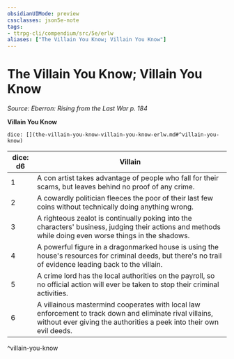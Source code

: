 ```yaml
---
obsidianUIMode: preview
cssclasses: json5e-note
tags:
- ttrpg-cli/compendium/src/5e/erlw
aliases: ["The Villain You Know; Villain You Know"]
---
```

# The Villain You Know; Villain You Know
*Source: Eberron: Rising from the Last War p. 184* 

**Villain You Know**

`dice: [](the-villain-you-know-villain-you-know-erlw.md#^villain-you-know)`

| dice: d6 | Villain |
|----------|---------|
| 1 | A con artist takes advantage of people who fall for their scams, but leaves behind no proof of any crime. |
| 2 | A cowardly politician fleeces the poor of their last few coins without technically doing anything wrong. |
| 3 | A righteous zealot is continually poking into the characters' business, judging their actions and methods while doing even worse things in the shadows. |
| 4 | A powerful figure in a dragonmarked house is using the house's resources for criminal deeds, but there's no trail of evidence leading back to the villain. |
| 5 | A crime lord has the local authorities on the payroll, so no official action will ever be taken to stop their criminal activities. |
| 6 | A villainous mastermind cooperates with local law enforcement to track down and eliminate rival villains, without ever giving the authorities a peek into their own evil deeds. |
^villain-you-know